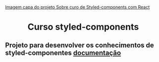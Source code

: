 [Imagem capa do projeto Sobre curo de Styled-components com React](./imagens/capa.png)

<h1 align="center"> Curso styled-components</h1>

## Projeto para desenvolver os conhecimentos de styled-componentes [documentação](https://styled-components.com/docs)


